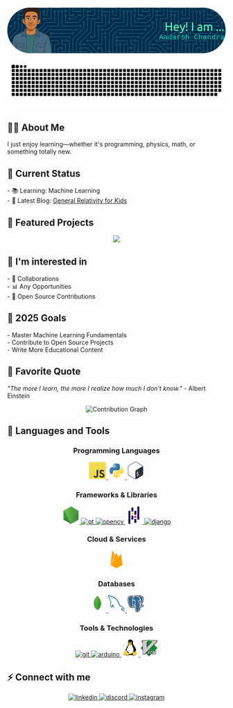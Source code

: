 <!-- Banner image -->
<p align="center">
  <img src="github-header-image.png" alt="Banner" />
</p>

<!-- GitHub Contribution Snake Animation -->
<p align="center">
  <picture>
    <source media="(prefers-color-scheme: dark)" srcset="https://raw.githubusercontent.com/platane/snk/output/github-contribution-grid-snake-dark.svg">
    <source media="(prefers-color-scheme: light)" srcset="https://raw.githubusercontent.com/platane/snk/output/github-contribution-grid-snake.svg">
    <img alt="Snake animation" src="https://raw.githubusercontent.com/platane/snk/output/github-contribution-grid-snake.svg">
  </picture>
</p>

<!-- About Me Section -->
<h2 align="left">👨‍💻 About Me</h2>
<p align="left">
I just enjoy learning—whether it's programming, physics, math, or something totally new.
</p>

<!-- Current Status -->
<h2 align="left">🌟 Current Status</h2>
<p align="left">
  - 📚 Learning: Machine Learning<br>
  - 📝 Latest Blog: <a href="https://physicsforkidss.blogspot.com/2024/10/general-relativity-for-kids-to.html" target="_blank">General Relativity for Kids</a><br>
</p>

<!-- Featured Projects -->
<h2 align="left">📌 Featured Projects</h2>
<div align="center">
  <a href="https://github.com/ShahbazCoder1/nearbymedi">
    <img src="https://github-readme-stats.vercel.app/api/pin/?username=ShahbazCoder1&repo=nearbymedi&theme=dark" width="400"/>
  </a>
</div>

<!-- Looking For Section -->
<h2 align="left">👀 I'm interested in</h2>
<p align="left">
  - 🤝 Collaborations<br>
  - 📊 Any Opportunities<br>
  - 🎯 Open Source Contributions
</p>

<!-- Goals Section -->
<h2 align="left">🎯 2025 Goals</h2>
<p align="left">
  - Master Machine Learning Fundamentals<br>
  - Contribute to Open Source Projects<br>
  - Write More Educational Content
</p>


<!-- Favorite Quote -->
<h2 align="left">💭 Favorite Quote</h2>
<p align="left">
  <i>"The more I learn, the more I realize how much I don't know."</i> - Albert Einstein
</p>

<!-- Activity Graph -->
<p align="center">
  <img src="https://github-readme-activity-graph.vercel.app/graph?username=pie-314&theme=react-dark" alt="Contribution Graph" />
</p>

<!-- Languages and Tools with improved styling -->
<h2 align="left">🚀 Languages and Tools</h2>
<div align="center">
  
  <!-- Programming Languages -->
  <h3>Programming Languages</h3>
  <p>
    <a href="https://developer.mozilla.org/en-US/docs/Web/JavaScript" target="_blank" rel="noreferrer">
      <img src="https://raw.githubusercontent.com/devicons/devicon/master/icons/javascript/javascript-original.svg" alt="javascript" width="40" height="40"/>
    </a>
    <a href="https://www.python.org" target="_blank" rel="noreferrer">
      <img src="https://raw.githubusercontent.com/devicons/devicon/master/icons/python/python-original.svg" alt="python" width="40" height="40"/>
    </a>
    <a href="https://www.gnu.org/software/bash/" target="_blank" rel="noreferrer">
      <img src="https://raw.githubusercontent.com/devicons/devicon/master/icons/bash/bash-original.svg" alt="bash" width="40" height="40"/>
    </a>
  </p>

  <!-- Frameworks and Libraries -->
  <h3>Frameworks & Libraries</h3>
  <p>
    <a href="https://nodejs.org" target="_blank" rel="noreferrer">
      <img src="https://raw.githubusercontent.com/devicons/devicon/master/icons/nodejs/nodejs-original.svg" alt="nodejs" width="40" height="40"/>
    </a>
    <a href="https://www.qt.io/" target="_blank" rel="noreferrer">
      <img src="https://upload.wikimedia.org/wikipedia/commons/0/0b/Qt_logo_2016.svg" alt="qt" width="40" height="40"/>
    </a>
    <a href="https://opencv.org/" target="_blank" rel="noreferrer">
      <img src="https://www.vectorlogo.zone/logos/opencv/opencv-icon.svg" alt="opencv" width="40" height="40"/>
    </a>
    <a href="https://pandas.pydata.org/" target="_blank" rel="noreferrer">
      <img src="https://raw.githubusercontent.com/devicons/devicon/master/icons/pandas/pandas-original.svg" alt="pandas" width="40" height="40"/>
    </a>
    <a href="https://www.djangoproject.com/" target="_blank" rel="noreferrer">
      <img src="https://cdn.worldvectorlogo.com/logos/django.svg" alt="django" width="40" height="40"/>
    </a>
  </p>

  <!-- Cloud & Services -->
  <h3>Cloud & Services</h3>
  <p>
    <a href="https://firebase.google.com/" target="_blank" rel="noreferrer">
      <img src="https://raw.githubusercontent.com/devicons/devicon/master/icons/firebase/firebase-plain.svg" alt="firebase" width="40" height="40"/>
    </a>
  </p>

  <!-- Databases -->
  <h3>Databases</h3>
  <p>
    <a href="https://www.mongodb.com/" target="_blank" rel="noreferrer">
      <img src="https://raw.githubusercontent.com/devicons/devicon/master/icons/mongodb/mongodb-original.svg" alt="mongodb" width="40" height="40"/>
    </a>
    <a href="https://www.mysql.com/" target="_blank" rel="noreferrer">
      <img src="https://raw.githubusercontent.com/devicons/devicon/master/icons/mysql/mysql-original.svg" alt="mysql" width="40" height="40"/>
    </a>
    <a href="https://www.postgresql.org" target="_blank" rel="noreferrer">
      <img src="https://raw.githubusercontent.com/devicons/devicon/master/icons/postgresql/postgresql-original.svg" alt="postgresql" width="40" height="40"/>
    </a>
  </p>

  <!-- Tools and Technologies -->
  <h3>Tools & Technologies</h3>
  <p>
    <a href="https://git-scm.com/" target="_blank" rel="noreferrer">
      <img src="https://www.vectorlogo.zone/logos/git-scm/git-scm-icon.svg" alt="git" width="40" height="40"/>
    </a>
    <a href="https://www.arduino.cc/" target="_blank" rel="noreferrer">
      <img src="https://cdn.worldvectorlogo.com/logos/arduino-1.svg" alt="arduino" width="40" height="40"/>
    </a>
    <a href="https://www.linux.org/" target="_blank" rel="noreferrer">
      <img src="https://raw.githubusercontent.com/devicons/devicon/master/icons/linux/linux-original.svg" alt="linux" width="40" height="40"/>
    </a>
    <a href="https://www.vim.org/" target="_blank" rel="noreferrer">
      <img src="https://raw.githubusercontent.com/devicons/devicon/master/icons/vim/vim-original.svg" alt="vim" width="40" height="40"/>
    </a>
  </p>


<!-- Connect with me section -->
<h2 align="left">⚡️ Connect with me</h2>
<p align="center">
  <a href="https://linkedin.com/in/aadarsh-chandra" target="_blank">
    <img src="https://img.shields.io/badge/LinkedIn-0077B5?style=for-the-badge&logo=linkedin&logoColor=white" alt="linkedin"/>
  </a>
  <a href="https://discord.com/users/mr.pi8219" target="_blank">
    <img src="https://img.shields.io/badge/Discord-7289DA?style=for-the-badge&logo=discord&logoColor=white" alt="discord"/>
  </a>
  <a href="https://instagram.com/aadarsh.json" target="_blank">
    <img src="https://img.shields.io/badge/Instagram-E4405F?style=for-the-badge&logo=instagram&logoColor=white" alt="instagram"/>
  </a>
</p>
